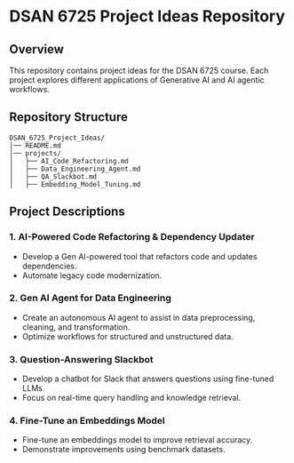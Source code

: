 # DSAN 6725 Project Ideas Repository

## Overview
This repository contains project ideas for the DSAN 6725 course. Each project explores different applications of Generative AI and AI agentic workflows.

## Repository Structure
```
DSAN_6725_Project_Ideas/
│── README.md
│── projects/
│   ├── AI_Code_Refactoring.md
│   ├── Data_Engineering_Agent.md
│   ├── QA_Slackbot.md
│   ├── Embedding_Model_Tuning.md
```

## Project Descriptions

### 1. AI-Powered Code Refactoring & Dependency Updater
- Develop a Gen AI-powered tool that refactors code and updates dependencies.
- Automate legacy code modernization.

### 2. Gen AI Agent for Data Engineering
- Create an autonomous AI agent to assist in data preprocessing, cleaning, and transformation.
- Optimize workflows for structured and unstructured data.

### 3. Question-Answering Slackbot
- Develop a chatbot for Slack that answers questions using fine-tuned LLMs.
- Focus on real-time query handling and knowledge retrieval.

### 4. Fine-Tune an Embeddings Model
- Fine-tune an embeddings model to improve retrieval accuracy.
- Demonstrate improvements using benchmark datasets.
